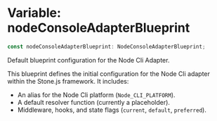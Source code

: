 # Variable: nodeConsoleAdapterBlueprint

```ts
const nodeConsoleAdapterBlueprint: NodeConsoleAdapterBlueprint;
```

Default blueprint configuration for the Node Cli Adapter.

This blueprint defines the initial configuration for the Node Cli adapter
within the Stone.js framework. It includes:
- An alias for the Node Cli platform (`Node_CLI_PLATFORM`).
- A default resolver function (currently a placeholder).
- Middleware, hooks, and state flags (`current`, `default`, `preferred`).
